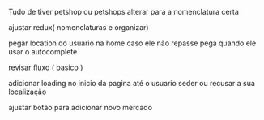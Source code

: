 Tudo de tiver petshop ou petshops alterar para a nomenclatura certa

ajustar redux( nomenclaturas e organizar)

pegar location do usuario na home caso ele não repasse pega quando ele usar o autocomplete

revisar fluxo ( basico )

adicionar loading no inicio da pagina até o usuario seder ou recusar a sua localização

ajustar botão para adicionar novo mercado
